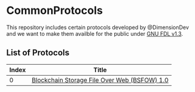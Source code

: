 # CommonProtocols

This repository includes certain protocols developed by @DimensionDev and we want to make them availble for the public under [GNU FDL v1.3](https://www.gnu.org/licenses/fdl-1.3.html).

## List of Protocols

| Index | Title                                                             |
| ----- | ----------------------------------------------------------------- |
| 0     | [Blockchain Storage File Over Web (BSFOW) 1.0](/specs/0-BSFOW.md) |
